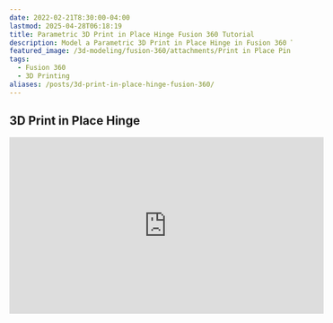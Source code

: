```yaml
---
date: 2022-02-21T8:30:00-04:00
lastmod: 2025-04-28T06:18:19
title: Parametric 3D Print in Place Hinge Fusion 360 Tutorial
description: Model a Parametric 3D Print in Place Hinge in Fusion 360 Tutorial
featured_image: /3d-modeling/fusion-360/attachments/Print in Place Pin Hinge Title.jpg
tags:
  - Fusion 360
  - 3D Printing
aliases: /posts/3d-print-in-place-hinge-fusion-360/
---
```


## 3D Print in Place Hinge

<div class="iframe-16-9-container">
<iframe class="youTubeIframe" width="560" height="315" src="https://www.youtube.com/embed/w1o48laHAos?rel=0" title="YouTube video player" frameborder="0" allow="accelerometer; autoplay; clipboard-write; encrypted-media; gyroscope; picture-in-picture; web-share" allowfullscreen></iframe>
</div>
